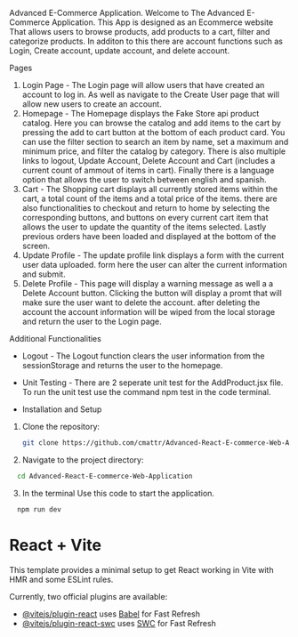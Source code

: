 Advanced E-Commerce Application.
Welcome to The Advanced E-Commerce Application. This App is designed as an Ecommerce website That allows users to browse products, add products to a cart, filter and categorize products. In additon to this there are account functions such as Login, Create account, 
update account, and delete account.

Pages
1. Login Page - The Login page will allow users that have created an account to log in. As well as navigate to the Create User page that will allow new users to create an account.
2. Homepage - The Homepage displays the Fake Store api product catalog. Here you can browse the catalog and add items to the cart by pressing the add to cart button at the bottom of each product card. You can use the filter section to search an item by name, set a maximum and minimum price, and filter the catalog by category. There is also multiple links to logout, Update Account, Delete Account and Cart (includes a current count of ammout of items in cart). Finally there is a language option that allows the user to switch between english and spanish.
3. Cart - The Shopping cart displays all currently stored items within the cart, a total count of the items and a total price of the items. there are also functionalities to checkout and return to home by selecting the corresponding buttons, and buttons on every current cart item that allows the user to update the quantity of the items selected. Lastly previous orders have been loaded and displayed at the bottom of the screen.
4. Update Profile - The update profile link displays a form with the current user data uploaded. form here the user can alter the current information and submit.
5. Delete Profile - This page will display a warning message as well a a Delete Account button. Clicking the button will display a promt that will make sure the user want to delete the account. after deleting the account the account information will be wiped from the local storage and return the user to the Login page.

 Additional Functionalities
  - Logout - The Logout function clears the user information from the sessionStorage and returns the user to the homepage.
  - Unit Testing - There are 2 seperate unit test for the AddProduct.jsx file. To run the unit test use the command npm test in the code terminal.

- Installation and Setup
1. Clone the repository:
    ```sh
    git clone https://github.com/cmattr/Advanced-React-E-commerce-Web-Application.git
    ```
2. Navigate to the project directory:
```sh
  cd Advanced-React-E-commerce-Web-Application
```
3. In the terminal Use this code to start the application.
```sh
  npm run dev
```




# React + Vite

This template provides a minimal setup to get React working in Vite with HMR and some ESLint rules.

Currently, two official plugins are available:

- [@vitejs/plugin-react](https://github.com/vitejs/vite-plugin-react/blob/main/packages/plugin-react/README.md) uses [Babel](https://babeljs.io/) for Fast Refresh
- [@vitejs/plugin-react-swc](https://github.com/vitejs/vite-plugin-react-swc) uses [SWC](https://swc.rs/) for Fast Refresh
